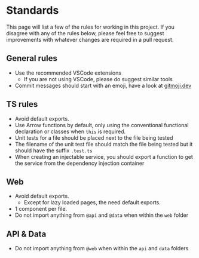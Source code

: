 # Standards

This page will list a few of the rules for working in this project. If you disagree with any of the rules below, please feel free to suggest improvements with whatever changes are required in a pull request.

## General rules

- Use the recommended VSCode extensions
    - If you are not using VSCode, please do suggest similar tools
- Commit messages should start with an emoji, have a look at [gitmoji.dev][gitmojiWebsite]

## TS rules

- Avoid default exports.
- Use Arrow functions by default, only using the conventional functional declaration or classes when `this` is required.
- Unit tests for a file should be placed next to the file being tested
- The filename of the unit test file should match the file being tested but it should have the suffix `.test.ts`
- When creating an injectable service, you should export a function to get the service from the dependency injection container

## Web

- Avoid default exports.
  - Except for lazy loaded pages, the need default exports.
- 1 component per file.
- Do not import anything from `@api` and `@data` when within the `web` folder

## API & Data

- Do not import anything from `@web` when within the `api` and `data` folders


<!-- Links used in the page -->

[gitmojiWebsite]: https://gitmoji.dev